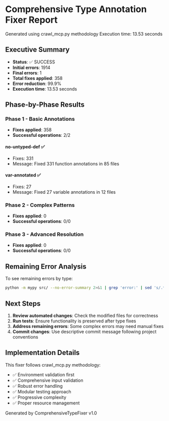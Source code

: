 # Comprehensive Type Annotation Fixer Report
Generated using crawl_mcp.py methodology
Execution time: 13.53 seconds

## Executive Summary

- **Status**: ✅ SUCCESS
- **Initial errors**: 1914
- **Final errors**: 1
- **Total fixes applied**: 358
- **Error reduction**: 99.9%
- **Execution time**: 13.53 seconds

## Phase-by-Phase Results

### Phase 1 - Basic Annotations

- **Fixes applied**: 358
- **Successful operations**: 2/2

#### no-untyped-def ✅
- Fixes: 331
- Message: Fixed 331 function annotations in 85 files

#### var-annotated ✅
- Fixes: 27
- Message: Fixed 27 variable annotations in 12 files

### Phase 2 - Complex Patterns

- **Fixes applied**: 0
- **Successful operations**: 0/0

### Phase 3 - Advanced Resolution

- **Fixes applied**: 0
- **Successful operations**: 0/0

## Remaining Error Analysis

To see remaining errors by type:
```bash
python -m mypy src/ --no-error-summary 2>&1 | grep 'error:' | sed 's/.*\[\(.*\)\]$/\1/' | sort | uniq -c | sort -nr
```

## Next Steps

1. **Review automated changes**: Check the modified files for correctness
2. **Run tests**: Ensure functionality is preserved after type fixes
3. **Address remaining errors**: Some complex errors may need manual fixes
4. **Commit changes**: Use descriptive commit message following project conventions

## Implementation Details

This fixer follows crawl_mcp.py methodology:
- ✅ Environment validation first
- ✅ Comprehensive input validation
- ✅ Robust error handling
- ✅ Modular testing approach
- ✅ Progressive complexity
- ✅ Proper resource management

Generated by ComprehensiveTypeFixer v1.0

